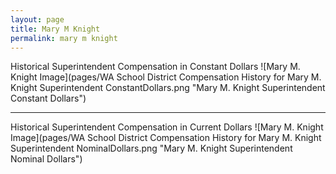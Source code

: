```yaml
---
layout: page
title: Mary M Knight
permalink: mary m knight
---
```



Historical Superintendent Compensation in Constant Dollars
![Mary M. Knight Image](pages/WA School District Compensation History for Mary M. Knight Superintendent ConstantDollars.png "Mary M. Knight Superintendent Constant Dollars")

___

Historical Superintendent Compensation in Current Dollars
![Mary M. Knight Image](pages/WA School District Compensation History for Mary M. Knight Superintendent NominalDollars.png "Mary M. Knight Superintendent Nominal Dollars")